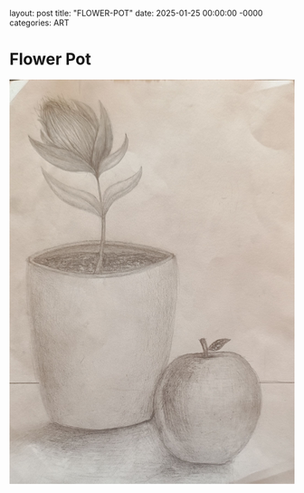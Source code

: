 layout: post
title: "FLOWER-POT"
date: 2025-01-25 00:00:00 -0000
categories: ART

# Flower Pot

![Flower pot](2025_01_19_flower_pot.jpg "Flower pot")
